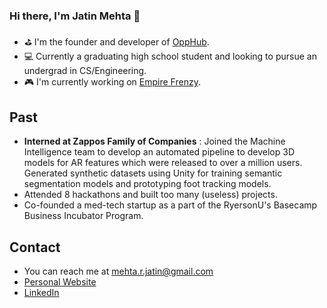 ### Hi there, I'm Jatin Mehta 👋
- ⛳ I'm the founder and developer of [OppHub](https://www.opp-hub.com/). 
- 💻 Currently a graduating high school student and looking to pursue an undergrad in CS/Engineering.
- 🎮 I'm currently working on [Empire Frenzy](https://github.com/Exoceus/empire-frenzy).

## Past
- **Interned at Zappos Family of Companies** : Joined the Machine Intelligence team to develop an automated pipeline to develop 3D models for AR features which were released to over a million users. Generated synthetic datasets using Unity for training semantic segmentation models and prototyping foot tracking models.
- Attended 8 hackathons and built too many (useless) projects.
- Co-founded a med-tech startup as a part of the RyersonU's Basecamp Business Incubator Program.

## Contact

- You can reach me at [mehta.r.jatin@gmail.com](mailto:mehta.r.jatin@gmail.com)
- [Personal Website](https://www.jatinmehta.ca/)
- [LinkedIn](https://www.linkedin.com/in/jatin-r-mehta/)

<!--
**Exoceus/Exoceus** is a ✨ _special_ ✨ repository because its `README.md` (this file) appears on your GitHub profile.

Here are some ideas to get you started:

- 🔭 I’m currently working on ...
- 🌱 I’m currently learning ...
- 👯 I’m looking to collaborate on ...
- 🤔 I’m looking for help with ...
- 💬 Ask me about ...
- 📫 How to reach me: ...
- 😄 Pronouns: ...
- ⚡ Fun fact: ...
-->
